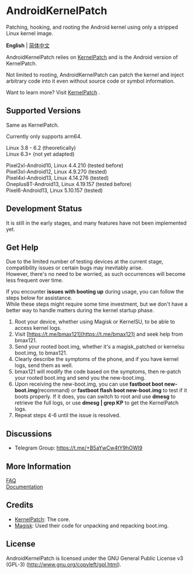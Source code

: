 # AndroidKernelPatch

Patching, hooking, and rooting the Android kernel using only a stripped Linux kernel image.

**English** | [简体中文](README_zh-CN.md)

AndroidKernelPatch relies on [KernelPatch](https://github.com/bmax121/KernelPatch/)  and is the Android version of KernelPatch.

Not limited to rooting, AndroidKernelPatch can patch the kernel and inject arbitrary code into it even without source code or symbol information.

Want to learn more? Visit [KernelPatch](https://github.com/bmax121/KernelPatch/) .

## Supported Versions

Same as KernelPatch.

Currently only supports arm64.

Linux 3.8 - 6.2 (theoretically)  
Linux 6.3+ (not yet adapted)  

Pixel2xl-Android10, Linux 4.4.210 (tested before)  
Pixel3xl-Android12, Linux 4.9.270 (tested)  
Pixel4xl-Android13, Linux 4.14.276 (tested)  
Oneplus8T-Android13, Linux 4.19.157 (tested before)  
Pixel6-Android13, Linux 5.10.157 (tested)  

## Development Status

It is still in the early stages, and many features have not been implemented yet.

## Get Help

Due to the limited number of testing devices at the current stage, compatibility issues or certain bugs may inevitably arise.   
However, there's no need to be worried, as such occurrences will become less frequent over time.  

If you encounter **issues with booting up** during usage, you can follow the steps below for assistance.  
While these steps might require some time investment, but we don't have a better way to handle matters during the kernel startup phase.  

1.  Root your device, whether using Magisk or KernelSU, to be able to access kernel logs.
2.  Visit [https://t.me/bmax121](https://t.me/bmax121) and seek help from bmax121.
3.  Send your rooted boot.img, whether it's a magisk_patched or kernelsu boot.img, to bmax121.
4.  Clearly describe the symptoms of the phone, and if you have kernel logs, send them as well.
5.  bmax121 will modify the code based on the symptoms, then re-patch your rooted boot.img and send you the new-boot.img.
6.  Upon receiving the new-boot.img, you can use **fastboot boot new-boot.img**(recommand) or **fastboot flash boot new-boot.img** to test if it boots properly. If it does, you can switch to root and use **dmesg** to retrieve the full logs, or use **dmesg | grep KP** to get the KernelPatch logs.
7.  Repeat steps 4-6 until the issue is resolved.

## Discussions

- Telegram Group: https://t.me/+B5aYwCw4tY9hOWI9

## More Information

[FAQ](./doc/en/faq.md)  
[Documentation](./doc/en/)  

## Credits

- [KernelPatch](https://github.com/bmax121/KernelPatch/): The core.  
- [Magisk](https://github.com/topjohnwu/Magisk): Used their code for unpacking and repacking boot.img.

## License

AndroidKernelPatch is licensed under the GNU General Public License v3 (GPL-3) (http://www.gnu.org/copyleft/gpl.html).

